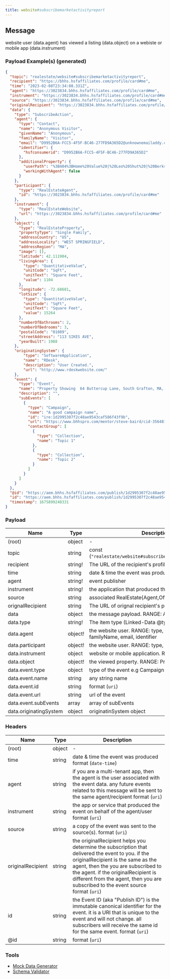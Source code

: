 ```yaml
---
title: website#subscribemarketactivityreport
---
```


## Message

website user (data.agent) has viewed a listing (data.object) on a webiste or mobile app (data.instrument)

### Payload Example(s) (generated)

```json
{
  "topic": "realestate/website#subscribemarketactivityreport",
  "recipient": "https://bhhs.hsfaffiliates.com/profile/card#me",
  "time": "2023-02-08T23:34:08.331Z",
  "agent": "https://3023834.bhhs.hsfaffiliates.com/profile/card#me",
  "instrument": "https://3023834.bhhs.hsfaffiliates.com/profile/card#me",
  "source": "https://3023834.bhhs.hsfaffiliates.com/profile/card#me",
  "originalRecipient": "https://3023834.bhhs.hsfaffiliates.com/profile/card#me",
  "data": {
    "type": "SubscribeAction",
    "agent": {
      "type": "Contact",
      "name": "Anonymous Visitor",
      "givenName": "Anonymous",
      "familyName": "Visitor",
      "email": "D9952B6A-FCC5-4F5F-BC46-277FD9A365D2@unknownemailaddy.com",
      "identifier": {
        "hsfconsumerid": "D9952B6A-FCC5-4F5F-BC46-277FD9A365D2"
      },
      "additionalProperty": {
        "userPath": "%3B404%3BHome%20Value%20|%20Leo%20Shut%20|%20Berkshire%20Hathaway%20HomeServices%3B1",
        "workingWithAgent": false
      }
    },
    "participant": {
      "type": "RealEstateAgent",
      "id": "https://3023834.bhhs.hsfaffiliates.com/profile/card#me"
    },
    "instrument": {
      "type": "RealEstateWebsite",
      "url": "https://3023834.bhhs.hsfaffiliates.com/profile/card#me"
    },
    "object": {
      "type": "RealEstateProperty",
      "propertyType": "Single Family",
      "addressCountry": "US",
      "addressLocality": "WEST SPRINGFIELD",
      "addressRegion": "MA",
      "image": [],
      "latitude": 42.111904,
      "livingArea": {
        "type": "QuantitativeValue",
        "unitCode": "SqFt",
        "unitText": "Square Feet",
        "value": 1104
      },
      "longitude": -72.68681,
      "lotSize": {
        "type": "QuantitativeValue",
        "unitCode": "SqFt",
        "unitText": "Square Feet",
        "value": 15264
      },
      "numberOfBathrooms": 2,
      "numberOfBedrooms": 3,
      "postalCode": "01089",
      "streetAddress": "113 SIKES AVE",
      "yearBuilt": 1988
    },
    "originatingSystem": {
        "type": "SoftwareApplication",
        "name": "RDesk",
        "description": "User Created.",
        "url": "http://www.rdeskwebsite.com/"
    },
    "event": {
      "type": "Event",
      "name": "Property Showing  64 Buttercup Lane, South Grafton, MA, USA",
      "description": "",
      "subEvents": [
        {
          "type": "Campaign",
          "name": "A good campaign name",
          "id": "ire:1d2995307f2c48ae9543caf586f43f9b",
          "url": "https://www.bhhspro.com/mentor/steve-baird/cid-356481/oh/889-hartford-drive-44035/pid-338005633",
          "contactGroup": [
            {
              "type": "Collection",
              "name": "Topic 1"
            },
            {
              "type": "Collection",
              "name": "Topic 2"
            }
          ]
        }
      ]
    }
  },
  "@id": "https://aem.bhhs.hsfaffiliates.com/publish/1d2995307f2c48ae9543caf586f43f9b",
  "id": "https://aem.bhhs.hsfaffiliates.com/publish/1d2995307f2c48ae9543caf586f43f9b",
  "timestamp": 1675899248331
}
```

### Payload

| Name                 | Type              | Description                                                                   |
| -------------------- | ----------------- | ----------------------------------------------------------------------------- |
| (root)               | object            | -                                                                             |
| topic                | string            | const (`"realestate/website#subscribemarketactivityreport"`)                  |
| recipient            | string<uri>!      | The URL of the recipient's profile.                                           |
| time                 | string<date-time> | date & time the event was produced                                            |
| agent                | string<uri>!      | event publisher                                                               |
| instrument           | string<uri>!      | the application that produced the event                                       |
| source               | string<uri>       | associated RealEstate{Agent,Office,Organization}                              |
| orignalRecipient     | string<uri>       | The URL of orignal recipient's profile.                                       |
| data                 | object            | the message payload. RANGE: AddAction                                         |
| data.type            | string!           | The item type (Linked-Data @type)                                             |
| data.agent           | object!           | the website user. RANGE: type, name, givenName, familyName, email, identifier |
| data.participant     | object!           | the website user. RANGE: type, id                                             |
| data.instrument      | object            | website or mobile application. RANGE:type, url                                |
| data.object          | object!           | the viewed property. RANGE: PropertyListing                                   |
| data.event.type      | object            | type of the event e.g Campaign                                                |
| data.event.name      | string            | any string name                                                               |
| data.event.id        | string            | format (`uri`)                                                                |
| data.event.url       | string<uri>       | url of the event                                                              |
| data.event.subEvents | array             | array of subEvents                                                            |
| data.originatingSystem | object | originatinSystem object |

### Headers

| Name              | Type   | Description                                                                                                                                                                                                                                                                                               |
| ----------------- | ------ | --------------------------------------------------------------------------------------------------------------------------------------------------------------------------------------------------------------------------------------------------------------------------------------------------------- |
| (root)            | object | -                                                                                                                                                                                                                                                                                                         |
| time              | string | date & time the event was produced format (`date-time`)                                                                                                                                                                                                                                                   |
| agent             | string | if you are a multi-tenant app, then the agent is the user associated with the event data. any future events related to this message will be sent to the same agent/recipient format (`uri`)                                                                                                               |
| instrument        | string | the app or service that produced the event on behalf of the agent/user format (`uri`)                                                                                                                                                                                                                     |
| source            | string | a copy of the event was sent to the source(s). format (`uri`)                                                                                                                                                                                                                                             |
| originalRecipient | string | the originalRecipient helps you determine the subscription that delivered the event to you. if the originalRecipient is the same as the agent, then the you are subscribed to the agent. if the originalRecipient is different from the agent, then you are subscribed to the event source format (`uri`) |
| id                | string | the Event ID (aka "Publish ID") is the immutable canonical identifier for the event. it is a URI that is unique to the event and will not change. all subscribers will receive the same id for the same event. format (`uri`)                                                                             |
| @id               | string | format (`uri`)                                                                                                                                                                                                                                                                                            |

### Tools

- [Mock Data Generator](/tools/mock-data-generator)
- [Schema Validator](/tools/validate)

